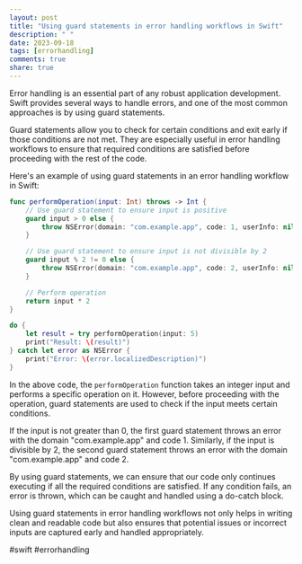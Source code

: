 ```yaml
---
layout: post
title: "Using guard statements in error handling workflows in Swift"
description: " "
date: 2023-09-18
tags: [errorhandling]
comments: true
share: true
---
```


Error handling is an essential part of any robust application development. Swift provides several ways to handle errors, and one of the most common approaches is by using guard statements.

Guard statements allow you to check for certain conditions and exit early if those conditions are not met. They are especially useful in error handling workflows to ensure that required conditions are satisfied before proceeding with the rest of the code.

Here's an example of using guard statements in an error handling workflow in Swift:

```swift
func performOperation(input: Int) throws -> Int {
    // Use guard statement to ensure input is positive
    guard input > 0 else {
        throw NSError(domain: "com.example.app", code: 1, userInfo: nil)
    }

    // Use guard statement to ensure input is not divisible by 2
    guard input % 2 != 0 else {
        throw NSError(domain: "com.example.app", code: 2, userInfo: nil)
    }

    // Perform operation
    return input * 2
}

do {
    let result = try performOperation(input: 5)
    print("Result: \(result)")
} catch let error as NSError {
    print("Error: \(error.localizedDescription)")
}
```

In the above code, the `performOperation` function takes an integer input and performs a specific operation on it. However, before proceeding with the operation, guard statements are used to check if the input meets certain conditions.

If the input is not greater than 0, the first guard statement throws an error with the domain "com.example.app" and code 1. Similarly, if the input is divisible by 2, the second guard statement throws an error with the domain "com.example.app" and code 2.

By using guard statements, we can ensure that our code only continues executing if all the required conditions are satisfied. If any condition fails, an error is thrown, which can be caught and handled using a do-catch block.

Using guard statements in error handling workflows not only helps in writing clean and readable code but also ensures that potential issues or incorrect inputs are captured early and handled appropriately.

#swift #errorhandling